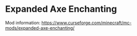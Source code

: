 # Expanded Axe Enchanting
Mod information: https://www.curseforge.com/minecraft/mc-mods/expanded-axe-enchanting/
